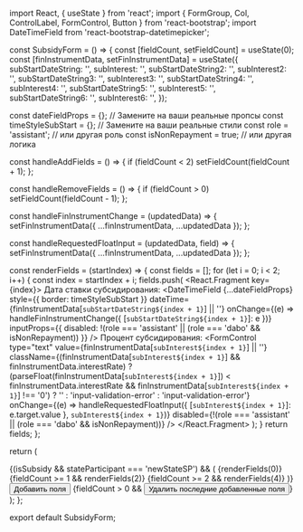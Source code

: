 import React, { useState } from 'react';
import { FormGroup, Col, ControlLabel, FormControl, Button } from 'react-bootstrap';
import DateTimeField from 'react-bootstrap-datetimepicker';

const SubsidyForm = () => {
  const [fieldCount, setFieldCount] = useState(0);
  const [finInstrumentData, setFinInstrumentData] = useState({
    subStartDateString: '',
    subInterest: '',
    subStartDateString2: '',
    subInterest2: '',
    subStartDateString3: '',
    subInterest3: '',
    subStartDateString4: '',
    subInterest4: '',
    subStartDateString5: '',
    subInterest5: '',
    subStartDateString6: '',
    subInterest6: '',
  });

  const dateFieldProps = {}; // Замените на ваши реальные пропсы
  const timeStyleSubStart = {}; // Замените на ваши реальные стили
  const role = 'assistant'; // или другая роль
  const isNonRepayment = true; // или другая логика

  const handleAddFields = () => {
    if (fieldCount < 2) setFieldCount(fieldCount + 1);
  };

  const handleRemoveFields = () => {
    if (fieldCount > 0) setFieldCount(fieldCount - 1);
  };

  const handleFinInstrumentChange = (updatedData) => {
    setFinInstrumentData({ ...finInstrumentData, ...updatedData });
  };

  const handleRequestedFloatInput = (updatedData, field) => {
    setFinInstrumentData({ ...finInstrumentData, ...updatedData });
  };

  const renderFields = (startIndex) => {
    const fields = [];
    for (let i = 0; i < 2; i++) {
      const index = startIndex + i;
      fields.push(
        <React.Fragment key={index}>
          <Col sm={6}><ControlLabel>Дата ставки субсидирования:</ControlLabel>
            <DateTimeField
              {...dateFieldProps}
              style={{ border: timeStyleSubStart }}
              dateTime={finInstrumentData[`subStartDateString${index + 1}`] || ''}
              onChange={(e) => handleFinInstrumentChange({ [`subStartDateString${index + 1}`]: e })}
              inputProps={{ disabled: !(role === 'assistant' || (role === 'dabo' && isNonRepayment)) }} />
          </Col>
          <Col sm={6}><ControlLabel>Процент субсидирования:</ControlLabel>
            <FormControl
              type="text"
              value={finInstrumentData[`subInterest${index + 1}`] || ''}
              className={(finInstrumentData[`subInterest${index + 1}`] && finInstrumentData.interestRate) ? (parseFloat(finInstrumentData[`subInterest${index + 1}`]) < finInstrumentData.interestRate && finInstrumentData[`subInterest${index + 1}`] !== '0') ? '' : 'input-validation-error' : 'input-validation-error'}
              onChange={(e) => handleRequestedFloatInput({ [`subInterest${index + 1}`]: e.target.value }, `subInterest${index + 1}`)}
              disabled={!(role === 'assistant' || (role === 'dabo' && isNonRepayment))}
            />
          </Col>
        </React.Fragment>
      );
    }
    return fields;
  };

  return (
    <div>
      {(isSubsidy && stateParticipant === 'newStateSP') && (
        <FormGroup>
          {renderFields(0)}
          {fieldCount >= 1 && renderFields(2)}
          {fieldCount >= 2 && renderFields(4)}
        </FormGroup>
      )}
      <FormGroup>
        <Col sm={12} className="gap-1">
          <Button className="btn btn-light btn-block" onClick={handleAddFields}>Добавить поля</Button>
          {fieldCount > 0 && <Button className="btn btn-light btn-block" onClick={handleRemoveFields}>Удалить последние добавленные поля</Button>}
        </Col>
      </FormGroup>
    </div>
  );
};

export default SubsidyForm;
